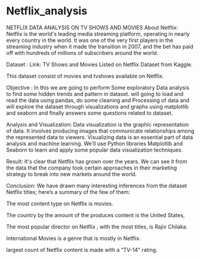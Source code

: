 # Netflix_analysis

NETFLIX DATA ANALYSIS ON TV SHOWS AND MOVIES
About Netflix:
Netflix is the world's leading media streaming platform, operating in nearly every country in the world. It was one of the very first players in the streaming industry when it made the transition in 2007, and the bet has paid off with hundreds of millions of subscribers around the world.

Dataset :
Link: TV Shows and Movies Listed on Netflix Dataset from Kaggle.

This dataset consist of movies and tvshows available on Netflix.

Objective :
In this we are going to perform Some exploratory Data analysis to find some hidden trends and pattern in dataset. will going to load and read the data using pandas, do some cleaning and Processing of data and will explore the dataset through visualizations and graphs using matplotlib and seaborn and finally answers some questions related to dataset.


Analysis and Visualization: 
Data visualization is the graphic representation of data. It involves producing images that communicate relationships among the represented data to viewers. Visualizing data is an essential part of data analysis and machine learning. We'll use Python libraries Matplotlib and Seaborn to learn and apply some popular data visualization techniques.


Result: 
It's clear that Netflix has grown over the years. We can see it from the data that the company took certain approaches in their marketing strategy to break into new markets around the world.

Conclusion: 
We have drawn many interesting inferences from the dataset Netflix titles; here’s a summary of the few of them:

The most content type on Netflix is movies.

The country by the amount of the produces content is the United States,

The most popular director on Netflix , with the most titles, is Rajiv Chilaka.

International Movies is a genre that is mostly in Netflix.

largest count of Netflix content is made with a “TV-14” rating.
